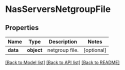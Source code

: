# NasServersNetgroupFile

## Properties
Name | Type | Description | Notes
------------ | ------------- | ------------- | -------------
**data** | **object** | netgroup file. | [optional] 

[[Back to Model list]](../README.md#documentation-for-models) [[Back to API list]](../README.md#documentation-for-api-endpoints) [[Back to README]](../README.md)

